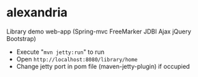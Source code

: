# alexandria
Library demo web-app (Spring-mvc FreeMarker JDBI Ajax jQuery Bootstrap)

<ul>
<li>Execute "<code>mvn jetty:run</code>" to run</li>
<li>Open <code>http://localhost:8080/library/home</code></li>
<li>Change jetty port in pom file (maven-jetty-plugin) if occupied</li>
</ul>
